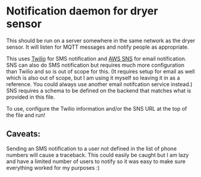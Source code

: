 # Notification daemon for dryer sensor

This should be run on a server somewhere in the same network as the dryer
sensor.  It will listen for MQTT messages and notify people as appropriate.

This uses [Twilio](https://www.twilio.com) for SMS notification and
[AWS SNS](https://aws.amazon.com/sns/) for email notification.  SNS can also
do SMS notification but requires much more configuration than Twilio and so
is out of scope for this.  (It requires setup for email as well which is
also out of scope, but I am using it myself so leaving it in as a reference.
You could always use another email notifcation service instead.)  SNS
requires a schema to be defined on the backend that matches what is provided
in this file.

To use, configure the Twilio information and/or the SNS URL at the top of
the file and run!

## Caveats:

Sending an SMS notification to a user not defined in the list of phone
numbers will cause a traceback.  This could easily be caught but I am
lazy and have a limited number of users to notify so it was easy to make
sure everything worked for my purposes :)
